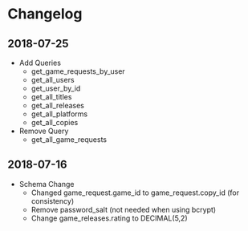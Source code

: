 # Changelog

## 2018-07-25
- Add Queries
  - get_game_requests_by_user
  - get_all_users
  - get_user_by_id
  - get_all_titles
  - get_all_releases
  - get_all_platforms
  - get_all_copies
- Remove Query
  - get_all_game_requests

## 2018-07-16
- Schema Change
  - Changed game_request.game_id to game_request.copy_id (for consistency)
  - Remove password_salt (not needed when using bcrypt)
  - Change game_releases.rating to DECIMAL(5,2)
